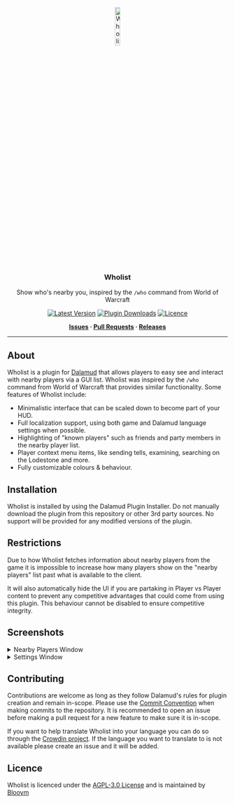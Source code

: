 <div align="center">

<img src="./.assets/Icons/icon.png" alt="Wholist Logo" width="15%">
  
### Wholist

Show who's nearby you, inspired by the `/who` command from World of Warcraft 

[![Latest Version](https://img.shields.io/github/v/release/Blooym/Wholist?color=blue&label=Latest%20Version "Latest Version")](https://github.com/Blooym/Wholist/releases/latest)
[![Plugin Downloads](https://img.shields.io/endpoint?url=https://dalamud-dl-count.blooym.workers.dev/Wholist&label=Plugin%20Downloads)](https://github.com/Blooym/Wholist)
[![Licence](https://img.shields.io/github/license/Blooym/Wholist?color=blue "Licence")](https://github.com/Blooym/Wholist/blob/main/LICENSE)

**[Issues](https://github.com/Blooym/Wholist/issues) · [Pull Requests](https://github.com/Blooym/Wholist/pulls) · [Releases](https://github.com/Blooym/Wholist/releases/latest)**

</div>

---

## About

Wholist is a plugin for [Dalamud](https://github.com/goatcorp/Dalamud) that allows players to easy see and interact with nearby players via a GUI list. Wholist was inspired by the `/who` command from World of Warcraft that provides similar functionality. Some features of Wholist include:

- Minimalistic interface that can be scaled down to become part of your HUD.
- Full localization support, using both game and Dalamud language settings when possible.
- Highlighting of "known players" such as friends and party members in the nearby player list.
- Player context menu items, like sending tells, examining, searching on the Lodestone and more.
- Fully customizable colours & behaviour.

## Installation

Wholist is installed by using the Dalamud Plugin Installer. Do not manually download the plugin from this repository or other 3rd party sources. No support will be provided for any modified versions of the plugin.

## Restrictions

Due to how Wholist fetches information about nearby players from the game it is impossible to increase how many players show on the "nearby players" list past what is available to the client.

It will also automatically hide the UI if you are partaking in Player vs Player content to prevent any competitive advantages that could come from using this plugin. This behaviour cannot be disabled to ensure competitive integrity.

## Screenshots

<details>
<summary>Nearby Players Window</summary>
<img src="./.assets/Screenshots/screenshot1.png" alt="Screenshot 1" width="50%">
</details>

<details>
<summary>Settings Window</summary>
<img src="./.assets/Screenshots/screenshot2.png" alt="Screenshot 2" width="65%">
</details>

## Contributing

Contributions are welcome as long as they follow Dalamud's rules for plugin creation and remain in-scope. Please use the [Commit Convention](https://github.com/Blooym/Wholist/blob/main/COMMIT_CONVENTION.md) when making commits to the repository. It is recommended to open an issue before making a pull request for a new feature to make sure it is in-scope.

If you want to help translate Wholist into your language you can do so through the [Crowdin project](https://crwd.in/wholist). If the language you want to translate to is not available please create an issue and it will be added.

## Licence

Wholist is licenced under the [AGPL-3.0 License](https://github.com/Blooym/Wholist/blob/main/LICENSE) and is maintained by [Blooym](https://github.com/Blooym)
